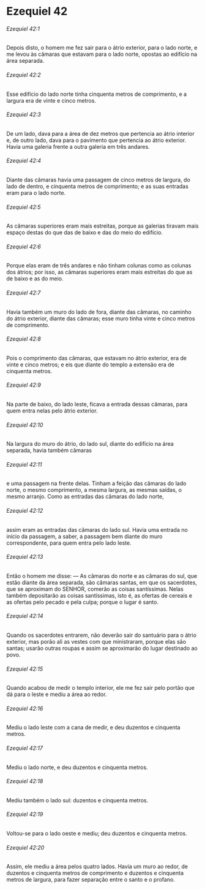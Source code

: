 # Ezequiel 42

###### Ezequiel 42:1

Depois disto, o homem me fez sair para o átrio exterior, para o lado norte, e me levou às câmaras que estavam para o lado norte, opostas ao edifício na área separada.

###### Ezequiel 42:2

Esse edifício do lado norte tinha cinquenta metros de comprimento, e a largura era de vinte e cinco metros.

###### Ezequiel 42:3

De um lado, dava para a área de dez metros que pertencia ao átrio interior e, de outro lado, dava para o pavimento que pertencia ao átrio exterior. Havia uma galeria frente a outra galeria em três andares.

###### Ezequiel 42:4

Diante das câmaras havia uma passagem de cinco metros de largura, do lado de dentro, e cinquenta metros de comprimento; e as suas entradas eram para o lado norte.

###### Ezequiel 42:5

As câmaras superiores eram mais estreitas, porque as galerias tiravam mais espaço destas do que das de baixo e das do meio do edifício.

###### Ezequiel 42:6

Porque elas eram de três andares e não tinham colunas como as colunas dos átrios; por isso, as câmaras superiores eram mais estreitas do que as de baixo e as do meio.

###### Ezequiel 42:7

Havia também um muro do lado de fora, diante das câmaras, no caminho do átrio exterior, diante das câmaras; esse muro tinha vinte e cinco metros de comprimento.

###### Ezequiel 42:8

Pois o comprimento das câmaras, que estavam no átrio exterior, era de vinte e cinco metros; e eis que diante do templo a extensão era de cinquenta metros.

###### Ezequiel 42:9

Na parte de baixo, do lado leste, ficava a entrada dessas câmaras, para quem entra nelas pelo átrio exterior.

###### Ezequiel 42:10

Na largura do muro do átrio, do lado sul, diante do edifício na área separada, havia também câmaras

###### Ezequiel 42:11

e uma passagem na frente delas. Tinham a feição das câmaras do lado norte, o mesmo comprimento, a mesma largura, as mesmas saídas, o mesmo arranjo. Como as entradas das câmaras do lado norte,

###### Ezequiel 42:12

assim eram as entradas das câmaras do lado sul. Havia uma entrada no início da passagem, a saber, a passagem bem diante do muro correspondente, para quem entra pelo lado leste.

###### Ezequiel 42:13

Então o homem me disse: — As câmaras do norte e as câmaras do sul, que estão diante da área separada, são câmaras santas, em que os sacerdotes, que se aproximam do SENHOR, comerão as coisas santíssimas. Nelas também depositarão as coisas santíssimas, isto é, as ofertas de cereais e as ofertas pelo pecado e pela culpa; porque o lugar é santo.

###### Ezequiel 42:14

Quando os sacerdotes entrarem, não deverão sair do santuário para o átrio exterior, mas porão ali as vestes com que ministraram, porque elas são santas; usarão outras roupas e assim se aproximarão do lugar destinado ao povo.

###### Ezequiel 42:15

Quando acabou de medir o templo interior, ele me fez sair pelo portão que dá para o leste e mediu a área ao redor.

###### Ezequiel 42:16

Mediu o lado leste com a cana de medir, e deu duzentos e cinquenta metros.

###### Ezequiel 42:17

Mediu o lado norte, e deu duzentos e cinquenta metros.

###### Ezequiel 42:18

Mediu também o lado sul: duzentos e cinquenta metros.

###### Ezequiel 42:19

Voltou-se para o lado oeste e mediu; deu duzentos e cinquenta metros.

###### Ezequiel 42:20

Assim, ele mediu a área pelos quatro lados. Havia um muro ao redor, de duzentos e cinquenta metros de comprimento e duzentos e cinquenta metros de largura, para fazer separação entre o santo e o profano.

